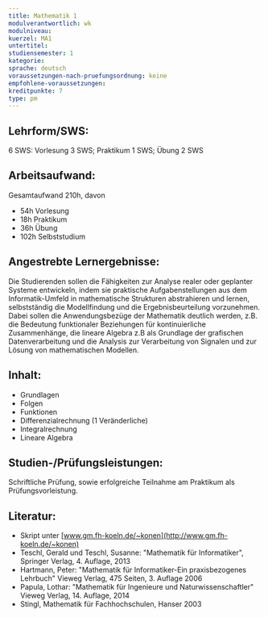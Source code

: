 ```yaml
---
title: Mathematik 1
modulverantwortlich: wk
modulniveau:
kuerzel: MA1
untertitel:
studiensemester: 1
kategorie:
sprache: deutsch
voraussetzungen-nach-pruefungsordnung: keine
empfohlene-voraussetzungen: 
kreditpunkte: 7
type: pm
---
```


## Lehrform/SWS:
6 SWS: Vorlesung  3 SWS; Praktikum 1 SWS; Übung 2 SWS

## Arbeitsaufwand:

Gesamtaufwand 210h, davon 

- 54h Vorlesung 
- 18h Praktikum
- 36h Übung
- 102h Selbststudium 

## Angestrebte Lernergebnisse:

Die Studierenden sollen die Fähigkeiten zur Analyse realer oder geplanter Systeme entwickeln, indem sie praktische Aufgabenstellungen aus dem Informatik-Umfeld in mathematische Strukturen abstrahieren und lernen, selbstständig  die Modellfindung und die Ergebnisbeurteilung vorzunehmen. Dabei sollen die Anwendungsbezüge der Mathematik deutlich werden, z.B. die Bedeutung funktionaler Beziehungen für kontinuierliche Zusammenhänge, die lineare Algebra z.B als Grundlage der grafischen Datenverarbeitung und die Analysis zur Verarbeitung von Signalen und zur Lösung von mathematischen Modellen.


## Inhalt:
* Grundlagen
* Folgen
* Funktionen
* Differenzialrechnung (1 Veränderliche)
* Integralrechnung
* Lineare Algebra

## Studien-/Prüfungsleistungen:
Schriftliche Prüfung, sowie erfolgreiche Teilnahme am Praktikum als Prüfungsvorleistung.

## Literatur:
* Skript unter [www.gm.fh-koeln.de/~konen](http://www.gm.fh-koeln.de/~konen)
* Teschl, Gerald und Teschl, Susanne: "Mathematik für Informatiker", Springer Verlag, 4. Auflage, 2013
* Hartmann, Peter: "Mathematik für Informatiker-Ein praxisbezogenes Lehrbuch" Vieweg Verlag, 475 Seiten, 3. Auflage 2006
* Papula, Lothar: "Mathematik für Ingenieure und Naturwissenschaftler" Vieweg Verlag, 14. Auflage, 2014
* Stingl, Mathematik für Fachhochschulen, Hanser 2003


